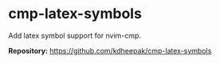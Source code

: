 # cmp-latex-symbols

Add latex symbol support for nvim-cmp.

**Repository:** <https://github.com/kdheepak/cmp-latex-symbols>
